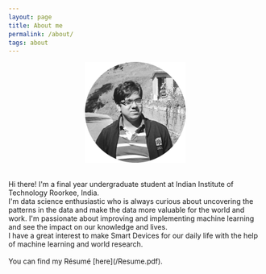 ```yaml
---
layout: page
title: About me
permalink: /about/
tags: about
---
```

<p align="center">
<img src="/images/me.png" width="200" height = "200" />
</p>
<br />
Hi there! I'm a final year undergraduate student at Indian Institute of Technology Roorkee, India. 
<br />
I'm data science enthusiastic who is always curious about uncovering the patterns in the data and make the data more valuable for the world and work. I'm passionate about improving and implementing machine learning and see the impact on our knowledge and lives.
<br />
I have a great interest to make Smart Devices for our daily life with the help of machine learning and world research.
<br />
<br />
You can find my Résumé [here](/Resume.pdf).
